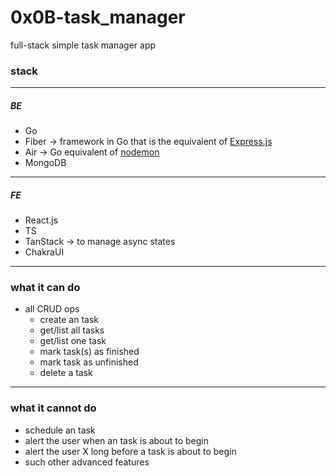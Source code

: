 # 0x0B-task_manager
full-stack simple task manager app
### stack
---
##### BE
* Go
* Fiber &rarr; framework in Go that is the equivalent of [Express.js][def]
* Air &rarr; Go equivalent of [nodemon][def2]
* MongoDB
---
##### FE
* React.js
* TS
* TanStack &rarr; to manage async states
* ChakraUI
---
### what it can do
* all CRUD ops
    - create an task
    - get/list all tasks
    - get/list one task
    - mark task(s) as finished
    - mark task as unfinished
    - delete a task
---
### what it cannot do
* schedule an task
* alert the user when an task is about to begin
* alert the user X long before a task is about to begin
* such other advanced features

[def]: http://expressjs.com/
[def2]: https://nodemon.io/
